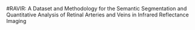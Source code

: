 #RAVIR: 
A Dataset and Methodology for the Semantic Segmentation and Quantitative Analysis of Retinal Arteries and Veins in Infrared Reflectance Imaging
